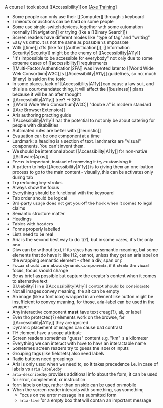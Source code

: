 A course I took about [[Accessibility]] on [[Axe Training]](?)

- Some people can only use their [[Computer]] through a keyboard
- Timeouts or auctions can be hard on some people
- Some use single-switch devices, together with some automation, normally [[Navigation]] or trying (like a [[Binary Search]])
- Screen readers have different modes like "type of tag" and "writing"
- Easy vs difficult is not the same as possible vs impossible
- With [[time]] offs (like for [[Authentication]]), [[Information Security|Security]] might be the enemy of [[Accessibility|A11y]]
- "It's impossible to be accessible for everybody" not only due to some extreme cases of [[accessibility]] requirements
- [[Multi-Factor Authentication|2FA]] was invented later to [[World Wide Web Consortium|W3C]]'s [[Accessibility|A11y]] guidelines, so not much (if any) is said on the topic
- In some places, lack of [[Accessibility|A11y]] can cause a law suit, and this is a court-mandated thing, it will affect the [[business]] plans because it will be an after thought
- [[Accessibility|A11y]] tree? -> SPA
- [[World Wide Web Consortium|W3C]] "double a" is modern standard
- [[Axe Browser Extension]]
- Aria authoring practing guide
- [[Accessibility|A11y]] has the potential to not only be about catering for people with disabilities
- Automated rules are better with [[heuristic]]
- Evaluation can be one component at a time
- Landmark: a heading is a section of text, landmarks are "visual" components. You can't invent them.
- We should be intentional about [[Accessibility|A11y]] for non-native [[Software|Apps]]
- Focus is important, instead of removing it try customising it
- A pattern to help [[Accessibility|A11y]] is to giving them an one-button process to go to the main content - visually, this can be activates only during tab
- Try reducing key-strokes
- Always show the focus
- Everything should be functional with the keyboard
- Tab order should be logical
- 3rd-party usage does not get you off the hook when it comes to legal claims
- Semantic structure matter
- Headings
- Tables with headers
- Forms properly labelled
- Lists need to be real
- Aria is the second best way to do it(?), but in some cases, it's the only one
- Divs can be without text, if its styes has no semantic meaning, but some elements that do have it, like H2, cannot, unless they get an aria label on the wrapping semantic element - often a div, span or p
- Focus should care about dynamic components, if it steals the visual focus, focus should change
- Be as brief as possible but capture the creator's content when it comes to alternative text
- [[Usability]] in a [[Accessibility|A11y]] context should be considerate
- Not all images convey meaning, the alt can be empty
- An image (like a font icon) wrapped in an element like button might be insufficient to convey meaning, for those, aria-label can be used in the wrapper
- Any interactive component **must** have text creag(?), alt, or label
- Even tho protected(?) elements work on the browse, for [[Accessibility|A11y]] they are ignored
- Dynamic placement of images can cause bad contrast
- TH element have a scope attribute
- Screen readers sometimes "guess" content e.g. "km" is a kilometer
- Everything we can interact with have to have an interactable name
- Sometimes screen readers try to guess the label of inputs
- Grouping tags (like fieldsets) also need labels
- Radio buttons need groupings
- Aria is only used when we need to, so it takes precedence i.e. in case of labels vs `aria-labeledby`
- `aria-describedby` provides additional info about the form, it can be used for error, complement, or instruction
- form labels on top, rather than on side can be used on mobile
- When the screen reader interacts with something, say something
	- Focus on the error message in a submitted form
	- `aria-live` for a empty box that will contain an important message